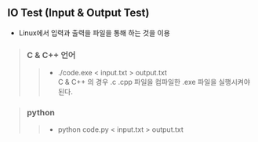 ## IO Test (Input & Output Test) 
- Linux에서 입력과 출력을 파일을 통해 하는 것을 이용

> ### C & C++ 언어
>> - ./code.exe < input.txt > output.txt  
>> C & C++ 의 경우 .c .cpp 파일을 컴파일한 .exe 파일을 실행시켜야 된다.

> ### python
>> - python code.py < input.txt > output.txt
 

 <!-- 참고 : https://thinking-face.tistory.com/18 -->